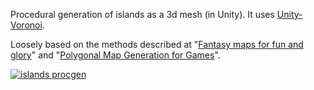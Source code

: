 Procedural generation of islands as a 3d mesh (in Unity).
It uses [Unity-Voronoi](https://github.com/jesta88/Unity-Voronoi).

Loosely based on the methods described at "[Fantasy maps for fun and glory](https://azgaar.wordpress.com/2017/04/03/coastline/)" and "[Polygonal Map Generation for Games](http://www-cs-students.stanford.edu/~amitp/game-programming/polygon-map-generation/
)".

[![islands procgen](http://img.youtube.com/vi/jkWv3OyVqu0/0.jpg)](https://youtu.be/jkWv3OyVqu0)
